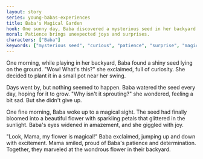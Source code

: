 ```yaml
---
layout: story
series: young-babas-experiences
title: Baba's Magical Garden
hook: One sunny day, Baba discovered a mysterious seed in her backyard. What will happen when she plants it?
moral: Patience brings unexpected joys and surprises.
characters: ["Baba"]
keywords: ["mysterious seed", "curious", "patience", "surprise", "magical sight", "bloomed flower", "determination", "excitement", "wondrous", "backyard"]
---
```


One morning, while playing in her backyard, Baba found a shiny seed lying on the ground. "Wow! What's this?" she exclaimed, full of curiosity. She decided to plant it in a small pot near her swing.

Days went by, but nothing seemed to happen. Baba watered the seed every day, hoping for it to grow. "Why isn't it sprouting?" she wondered, feeling a bit sad. But she didn't give up.

One fine morning, Baba woke up to a magical sight. The seed had finally bloomed into a beautiful flower with sparkling petals that glittered in the sunlight. Baba's eyes widened in amazement, and she giggled with joy.

"Look, Mama, my flower is magical!" Baba exclaimed, jumping up and down with excitement. Mama smiled, proud of Baba's patience and determination. Together, they marveled at the wondrous flower in their backyard.
